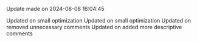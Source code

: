 
Update made on 2024-08-08 16:04:45

Updated on small optimization
Updated on small optimization
Updated on removed unnecessary comments
Updated on added more descriptive comments